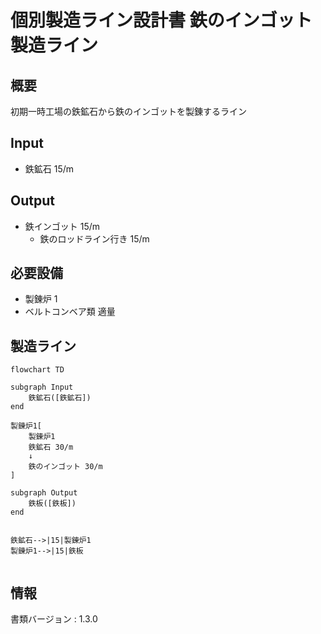 # 個別製造ライン設計書 鉄のインゴット 製造ライン

## 概要
初期一時工場の鉄鉱石から鉄のインゴットを製錬するライン

## Input
- 鉄鉱石 15/m

## Output
- 鉄インゴット 15/m
    - 鉄のロッドライン行き 15/m

## 必要設備
- 製錬炉 1
- ベルトコンベア類 適量


## 製造ライン
```mermaid
flowchart TD

subgraph Input
    鉄鉱石([鉄鉱石])
end

製錬炉1[
    製錬炉1
    鉄鉱石 30/m
    ↓
    鉄のインゴット 30/m
]

subgraph Output
    鉄板([鉄板])
end


鉄鉱石-->|15|製錬炉1
製錬炉1-->|15|鉄板


```

## 情報
書類バージョン : 1.3.0
